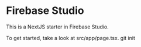 # Firebase Studio

This is a NextJS starter in Firebase Studio.

To get started, take a look at src/app/page.tsx.
git init
